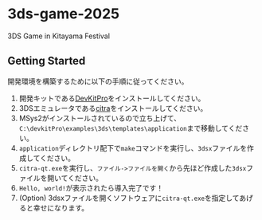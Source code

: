 # 3ds-game-2025
3DS Game in Kitayama Festival

## Getting Started
開発環境を構築するために以下の手順に従ってください。
1. 開発キットである[DevKitPro](https://devkitpro.org/wiki/Getting_Started#Windows)をインストールしてください。
1. 3DSエミュレータである[citra](https://citra-emulator.com/)をインストールしてください。
1. MSys2がインストールされているので立ち上げて、`C:\devkitPro\examples\3ds\templates\application`まで移動してください。
1. `application`ディレクトリ配下で`make`コマンドを実行し、`3dsx`ファイルを作成してください。
1. `citra-qt.exe`を実行し、`ファイル->ファイルを開く`から先ほど作成した`3dsx`ファイルを開いてください。
1. `Hello, world!`が表示されたら導入完了です！
1. (Option) 3dsxファイルを開くソフトウェアに`citra-qt.exe`を指定してあげると幸せになります。
